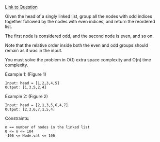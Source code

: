 [Link to Question](https://leetcode.com/explore/interview/card/top-interview-questions-medium/107/linked-list/784/)




Given the head of a singly linked list, group all the nodes with odd indices together followed by the nodes with even indices, and return the reordered list.

The first node is considered odd, and the second node is even, and so on.

Note that the relative order inside both the even and odd groups should remain as it was in the input.

You must solve the problem in O(1) extra space complexity and O(n) time complexity.

 

Example 1:
(Figure 1)
```
Input: head = [1,2,3,4,5]
Output: [1,3,5,2,4]
```
Example 2:
(Figure 2)
```
Input: head = [2,1,3,5,6,4,7]
Output: [2,3,6,7,1,5,4]
 ```

Constraints:
```
n == number of nodes in the linked list
0 <= n <= 104
-106 <= Node.val <= 106
```